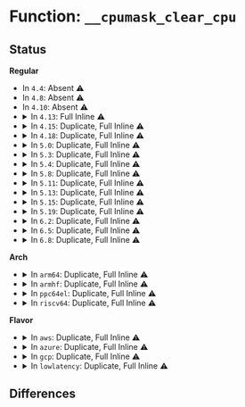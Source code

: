 # Function: <code>__cpumask_clear_cpu</code>

## Status
<b>Regular</b>
<ul>
<li>
In <code>4.4</code>: Absent ⚠️
</li>
<li>
In <code>4.8</code>: Absent ⚠️
</li>
<li>
In <code>4.10</code>: Absent ⚠️
</li>
<li>
<details>
<summary>In <code>4.13</code>: Full Inline ⚠️</summary>

**Collision:** Unique Static

**Inline:** Full

**Transformation:** False

**Instances:**

```
In kernel/smp.c (ffffffff81113f75)
Location: include/linux/cpumask.h:312
Inline: True
Inline callers:
  - kernel/smp.c:smp_call_function_many
```
</details>
</li>
<li>
<details>
<summary>In <code>4.15</code>: Duplicate, Full Inline ⚠️</summary>

**Collision:** Static Duplication

**Inline:** Full

**Transformation:** False

**Instances:**

```
In kernel/sched/debug.c (ffffffff810d82c7)
Location: include/linux/cpumask.h:316
Inline: True
Inline callers:
  - kernel/sched/debug.c:register_sched_domain_sysctl
```
```
In kernel/smp.c (ffffffff8111f505)
Location: include/linux/cpumask.h:316
Inline: True
Inline callers:
  - kernel/smp.c:smp_call_function_many
```
</details>
</li>
<li>
<details>
<summary>In <code>4.18</code>: Duplicate, Full Inline ⚠️</summary>

**Collision:** Static Duplication

**Inline:** Full

**Transformation:** False

**Instances:**

```
In arch/x86/kernel/kvm.c (ffffffff8106ca49)
Location: include/linux/cpumask.h:318
Inline: True
Inline callers:
  - arch/x86/kernel/kvm.c:kvm_flush_tlb_others
```
```
In kernel/sched/debug.c (ffffffff810df744)
Location: include/linux/cpumask.h:318
Inline: True
Inline callers:
  - kernel/sched/debug.c:register_sched_domain_sysctl
```
```
In kernel/smp.c (ffffffff8112c838)
Location: include/linux/cpumask.h:318
Inline: True
Inline callers:
  - kernel/smp.c:smp_call_function_many
```
</details>
</li>
<li>
<details>
<summary>In <code>5.0</code>: Duplicate, Full Inline ⚠️</summary>

**Collision:** Static Duplication

**Inline:** Full

**Transformation:** False

**Instances:**

```
In arch/x86/kernel/kvm.c (ffffffff810728f9)
Location: include/linux/cpumask.h:330
Inline: True
Inline callers:
  - arch/x86/kernel/kvm.c:kvm_flush_tlb_others
```
```
In kernel/sched/debug.c (ffffffff810e9ec4)
Location: include/linux/cpumask.h:330
Inline: True
Inline callers:
  - kernel/sched/debug.c:register_sched_domain_sysctl
```
```
In kernel/smp.c (ffffffff81138108)
Location: include/linux/cpumask.h:330
Inline: True
Inline callers:
  - kernel/smp.c:smp_call_function_many
```
</details>
</li>
<li>
<details>
<summary>In <code>5.3</code>: Duplicate, Full Inline ⚠️</summary>

**Collision:** Static Duplication

**Inline:** Full

**Transformation:** False

**Instances:**

```
In arch/x86/kernel/smp.c (ffffffff81062b92)
Location: include/linux/cpumask.h:330
Inline: True
Inline callers:
  - arch/x86/kernel/smp.c:native_send_call_func_ipi
```
```
In arch/x86/kernel/apic/x2apic_cluster.c (ffffffff8106c9f6)
Location: include/linux/cpumask.h:330
Inline: True
Inline callers:
  - arch/x86/kernel/apic/x2apic_cluster.c:__x2apic_send_IPI_mask
```
```
In arch/x86/kernel/kvm.c (ffffffff81076426)
Location: include/linux/cpumask.h:330
Inline: True
Inline callers:
  - arch/x86/kernel/kvm.c:kvm_flush_tlb_others
```
```
In kernel/sched/fair.c (ffffffff810e0b73)
Location: include/linux/cpumask.h:330
Inline: True
Inline callers:
  - kernel/sched/fair.c:load_balance
  - kernel/sched/fair.c:load_balance
```
```
In kernel/sched/debug.c (ffffffff810f0cd1)
Location: include/linux/cpumask.h:330
Inline: True
Inline callers:
  - kernel/sched/debug.c:register_sched_domain_sysctl
```
```
In kernel/sched/isolation.c (ffffffff828c55b3)
Location: include/linux/cpumask.h:330
Inline: True
Inline callers:
  - kernel/sched/isolation.c:housekeeping_setup
  - kernel/sched/isolation.c:housekeeping_setup
```
```
In kernel/smp.c (ffffffff811432bb)
Location: include/linux/cpumask.h:330
Inline: True
Inline callers:
  - kernel/smp.c:smp_call_function_many
```
</details>
</li>
<li>
<details>
<summary>In <code>5.4</code>: Duplicate, Full Inline ⚠️</summary>

**Collision:** Static Duplication

**Inline:** Full

**Transformation:** False

**Instances:**

```
In arch/x86/kernel/apic/x2apic_cluster.c (ffffffff8106e196)
Location: include/linux/cpumask.h:346
Inline: True
Inline callers:
  - arch/x86/kernel/apic/x2apic_cluster.c:__x2apic_send_IPI_mask
```
```
In arch/x86/kernel/kvm.c (ffffffff81077436)
Location: include/linux/cpumask.h:346
Inline: True
Inline callers:
  - arch/x86/kernel/kvm.c:kvm_flush_tlb_others
```
```
In kernel/sched/fair.c (ffffffff810eb203)
Location: include/linux/cpumask.h:346
Inline: True
Inline callers:
  - kernel/sched/fair.c:load_balance
  - kernel/sched/fair.c:load_balance
```
```
In kernel/sched/debug.c (ffffffff810fc981)
Location: include/linux/cpumask.h:346
Inline: True
Inline callers:
  - kernel/sched/debug.c:register_sched_domain_sysctl
```
```
In kernel/sched/isolation.c (ffffffff828cdc1c)
Location: include/linux/cpumask.h:346
Inline: True
Inline callers:
  - kernel/sched/isolation.c:housekeeping_setup
  - kernel/sched/isolation.c:housekeeping_setup
```
```
In kernel/smp.c (ffffffff8114edfb)
Location: include/linux/cpumask.h:346
Inline: True
Inline callers:
  - kernel/smp.c:smp_call_function_many
```
</details>
</li>
<li>
<details>
<summary>In <code>5.8</code>: Duplicate, Full Inline ⚠️</summary>

**Collision:** Static Duplication

**Inline:** Full

**Transformation:** False

**Instances:**

```
In arch/x86/kernel/apic/x2apic_cluster.c (ffffffff81075816)
Location: include/linux/cpumask.h:353
Inline: True
Inline callers:
  - arch/x86/kernel/apic/x2apic_cluster.c:__x2apic_send_IPI_mask
```
```
In arch/x86/kernel/kvm.c (ffffffff8107e786)
Location: include/linux/cpumask.h:353
Inline: True
Inline callers:
  - arch/x86/kernel/kvm.c:kvm_flush_tlb_others
```
```
In kernel/sched/fair.c (ffffffff810f503d)
Location: include/linux/cpumask.h:353
Inline: True
Inline callers:
  - kernel/sched/fair.c:load_balance
  - kernel/sched/fair.c:load_balance
```
```
In kernel/sched/debug.c (ffffffff811070dc)
Location: include/linux/cpumask.h:353
Inline: True
Inline callers:
  - kernel/sched/debug.c:register_sched_domain_sysctl
```
```
In kernel/sched/isolation.c (ffffffff82ceefe0)
Location: include/linux/cpumask.h:353
Inline: True
Inline callers:
  - kernel/sched/isolation.c:housekeeping_setup
  - kernel/sched/isolation.c:housekeeping_setup
```
```
In kernel/smp.c (ffffffff8115f76b)
Location: include/linux/cpumask.h:353
Inline: True
Inline callers:
  - kernel/smp.c:smp_call_function_many_cond
```
</details>
</li>
<li>
<details>
<summary>In <code>5.11</code>: Duplicate, Full Inline ⚠️</summary>

**Collision:** Static Duplication

**Inline:** Full

**Transformation:** False

**Instances:**

```
In arch/x86/kernel/apic/x2apic_cluster.c (ffffffff81075e59)
Location: include/linux/cpumask.h:359
Inline: True
Inline callers:
  - arch/x86/kernel/apic/x2apic_cluster.c:__x2apic_send_IPI_mask
```
```
In arch/x86/kernel/kvm.c (ffffffff8107e3b6)
Location: include/linux/cpumask.h:359
Inline: True
Inline callers:
  - arch/x86/kernel/kvm.c:kvm_flush_tlb_others
```
```
In kernel/sched/fair.c (ffffffff810f30cf)
Location: include/linux/cpumask.h:359
Inline: True
Inline callers:
  - kernel/sched/fair.c:load_balance
  - kernel/sched/fair.c:load_balance
```
```
In kernel/sched/debug.c (ffffffff811058ec)
Location: include/linux/cpumask.h:359
Inline: True
Inline callers:
  - kernel/sched/debug.c:register_sched_domain_sysctl
```
```
In kernel/sched/isolation.c (ffffffff82fdb6f7)
Location: include/linux/cpumask.h:359
Inline: True
Inline callers:
  - kernel/sched/isolation.c:housekeeping_setup
  - kernel/sched/isolation.c:housekeeping_setup
```
```
In kernel/smp.c (ffffffff8115b70b)
Location: include/linux/cpumask.h:359
Inline: True
Inline callers:
  - kernel/smp.c:smp_call_function_many_cond
```
</details>
</li>
<li>
<details>
<summary>In <code>5.13</code>: Duplicate, Full Inline ⚠️</summary>

**Collision:** Static Duplication

**Inline:** Full

**Transformation:** False

**Instances:**

```
In arch/x86/kernel/apic/x2apic_cluster.c (ffffffff810768d9)
Location: include/linux/cpumask.h:330
Inline: True
Inline callers:
  - arch/x86/kernel/apic/x2apic_cluster.c:__x2apic_send_IPI_mask
```
```
In arch/x86/kernel/kvm.c (ffffffff8107f4c6)
Location: include/linux/cpumask.h:330
Inline: True
Inline callers:
  - arch/x86/kernel/kvm.c:kvm_flush_tlb_multi
```
```
In kernel/sched/fair.c (ffffffff810f529f)
Location: include/linux/cpumask.h:330
Inline: True
Inline callers:
  - kernel/sched/fair.c:load_balance
  - kernel/sched/fair.c:load_balance
```
```
In kernel/sched/debug.c (ffffffff81107986)
Location: include/linux/cpumask.h:330
Inline: True
Inline callers:
  - kernel/sched/debug.c:update_sched_domain_debugfs
```
```
In kernel/sched/isolation.c (ffffffff831e6451)
Location: include/linux/cpumask.h:330
Inline: True
Inline callers:
  - kernel/sched/isolation.c:housekeeping_setup
  - kernel/sched/isolation.c:housekeeping_setup
```
```
In kernel/smp.c (ffffffff8115c7f1)
Location: include/linux/cpumask.h:330
Inline: True
Inline callers:
  - kernel/smp.c:smp_call_function_many_cond
```
</details>
</li>
<li>
<details>
<summary>In <code>5.15</code>: Duplicate, Full Inline ⚠️</summary>

**Collision:** Static Duplication

**Inline:** Full

**Transformation:** False

**Instances:**

```
In arch/x86/kernel/apic/x2apic_cluster.c (ffffffff81084049)
Location: include/linux/cpumask.h:330
Inline: True
Inline callers:
  - arch/x86/kernel/apic/x2apic_cluster.c:__x2apic_send_IPI_mask
```
```
In arch/x86/kernel/kvm.c (ffffffff8108e238)
Location: include/linux/cpumask.h:330
Inline: True
Inline callers:
  - arch/x86/kernel/kvm.c:kvm_flush_tlb_multi
```
```
In kernel/sched/fair.c (ffffffff8110edae)
Location: include/linux/cpumask.h:330
Inline: True
Inline callers:
  - kernel/sched/fair.c:load_balance
  - kernel/sched/fair.c:load_balance
```
```
In kernel/sched/debug.c (ffffffff81125a61)
Location: include/linux/cpumask.h:330
Inline: True
Inline callers:
  - kernel/sched/debug.c:update_sched_domain_debugfs
```
```
In kernel/sched/isolation.c (ffffffff832ca54d)
Location: include/linux/cpumask.h:330
Inline: True
Inline callers:
  - kernel/sched/isolation.c:housekeeping_setup
  - kernel/sched/isolation.c:housekeeping_setup
```
```
In kernel/smp.c (ffffffff81181947)
Location: include/linux/cpumask.h:330
Inline: True
Inline callers:
  - kernel/smp.c:smp_call_function_many_cond
```
</details>
</li>
<li>
<details>
<summary>In <code>5.19</code>: Duplicate, Full Inline ⚠️</summary>

**Collision:** Static Duplication

**Inline:** Full

**Transformation:** False

**Instances:**

```
In arch/x86/kernel/apic/x2apic_cluster.c (ffffffff81094149)
Location: include/linux/cpumask.h:365
Inline: True
Inline callers:
  - arch/x86/kernel/apic/x2apic_cluster.c:__x2apic_send_IPI_mask
```
```
In arch/x86/kernel/kvm.c (ffffffff8109ebf9)
Location: include/linux/cpumask.h:365
Inline: True
Inline callers:
  - arch/x86/kernel/kvm.c:kvm_flush_tlb_multi
```
```
In kernel/sched/fair.c (ffffffff8112acfe)
Location: include/linux/cpumask.h:365
Inline: True
Inline callers:
  - kernel/sched/fair.c:load_balance
  - kernel/sched/fair.c:load_balance
```
```
In kernel/sched/build_utility.c (ffffffff8347d6f0)
Location: include/linux/cpumask.h:365
Inline: True
Inline callers:
  - kernel/sched/build_utility.c:housekeeping_setup
  - kernel/sched/build_utility.c:update_sched_domain_debugfs
```
```
In kernel/smp.c (ffffffff811b7f94)
Location: include/linux/cpumask.h:365
Inline: True
Inline callers:
  - kernel/smp.c:smp_call_function_many_cond
```
</details>
</li>
<li>
<details>
<summary>In <code>6.2</code>: Duplicate, Full Inline ⚠️</summary>

**Collision:** Static Duplication

**Inline:** Full

**Transformation:** False

**Instances:**

```
In arch/x86/kernel/apic/x2apic_cluster.c (ffffffff810a977c)
Location: include/linux/cpumask.h:430
Inline: True
Inline callers:
  - arch/x86/kernel/apic/x2apic_cluster.c:__x2apic_send_IPI_mask
```
```
In arch/x86/kernel/kvm.c (ffffffff810b6af7)
Location: include/linux/cpumask.h:430
Inline: True
Inline callers:
  - arch/x86/kernel/kvm.c:kvm_flush_tlb_multi
```
```
In kernel/sched/fair.c (ffffffff811546d3)
Location: include/linux/cpumask.h:430
Inline: True
Inline callers:
  - kernel/sched/fair.c:load_balance
  - kernel/sched/fair.c:load_balance
```
```
In kernel/sched/build_utility.c (ffffffff83ea8fd9)
Location: include/linux/cpumask.h:430
Inline: True
Inline callers:
  - kernel/sched/build_utility.c:housekeeping_setup
  - kernel/sched/build_utility.c:update_sched_domain_debugfs
```
```
In kernel/smp.c (ffffffff811f9230)
Location: include/linux/cpumask.h:430
Inline: True
Inline callers:
  - kernel/smp.c:smp_call_function_many_cond
```
</details>
</li>
<li>
<details>
<summary>In <code>6.5</code>: Duplicate, Full Inline ⚠️</summary>

**Collision:** Static Duplication

**Inline:** Full

**Transformation:** False

**Instances:**

```
In arch/x86/kernel/apic/x2apic_cluster.c (ffffffff810ac99c)
Location: include/linux/cpumask.h:490
Inline: True
Inline callers:
  - arch/x86/kernel/apic/x2apic_cluster.c:__x2apic_send_IPI_mask
```
```
In arch/x86/kernel/kvm.c (ffffffff810b9c50)
Location: include/linux/cpumask.h:490
Inline: True
Inline callers:
  - arch/x86/kernel/kvm.c:kvm_flush_tlb_multi
```
```
In kernel/sched/fair.c (ffffffff8116482d)
Location: include/linux/cpumask.h:490
Inline: True
Inline callers:
  - kernel/sched/fair.c:load_balance
  - kernel/sched/fair.c:load_balance
```
```
In kernel/sched/build_utility.c (ffffffff836cda99)
Location: include/linux/cpumask.h:490
Inline: True
Inline callers:
  - kernel/sched/build_utility.c:housekeeping_setup
```
```
In kernel/smp.c (ffffffff8120df25)
Location: include/linux/cpumask.h:490
Inline: True
Inline callers:
  - kernel/smp.c:smp_call_function_many_cond
  - kernel/smp.c:smp_call_function_many_cond
```
</details>
</li>
<li>
<details>
<summary>In <code>6.8</code>: Duplicate, Full Inline ⚠️</summary>

**Collision:** Static Duplication

**Inline:** Full

**Transformation:** False

**Instances:**

```
In arch/x86/kernel/apic/x2apic_cluster.c (ffffffff810b361c)
Location: include/linux/cpumask.h:490
Inline: True
Inline callers:
  - arch/x86/kernel/apic/x2apic_cluster.c:__x2apic_send_IPI_mask
```
```
In arch/x86/kernel/kvm.c (ffffffff810c0ea0)
Location: include/linux/cpumask.h:490
Inline: True
Inline callers:
  - arch/x86/kernel/kvm.c:kvm_flush_tlb_multi
```
```
In kernel/sched/fair.c (ffffffff8117157f)
Location: include/linux/cpumask.h:490
Inline: True
Inline callers:
  - kernel/sched/fair.c:load_balance
  - kernel/sched/fair.c:load_balance
```
```
In kernel/sched/build_utility.c (ffffffff838feed7)
Location: include/linux/cpumask.h:490
Inline: True
Inline callers:
  - kernel/sched/build_utility.c:housekeeping_setup
```
```
In kernel/smp.c (ffffffff812256b5)
Location: include/linux/cpumask.h:490
Inline: True
Inline callers:
  - kernel/smp.c:smp_call_function_many_cond
  - kernel/smp.c:smp_call_function_many_cond
```
</details>
</li>
</ul>
<b>Arch</b>
<ul>
<li>
<details>
<summary>In <code>arm64</code>: Duplicate, Full Inline ⚠️</summary>

**Collision:** Static Duplication

**Inline:** Full

**Transformation:** False

**Instances:**

```
In kernel/sched/fair.c (ffff80001014b358)
Location: include/linux/cpumask.h:346
Inline: True
Inline callers:
  - kernel/sched/fair.c:load_balance
  - kernel/sched/fair.c:load_balance
```
```
In kernel/sched/debug.c (ffff800010161d54)
Location: include/linux/cpumask.h:346
Inline: True
Inline callers:
  - kernel/sched/debug.c:register_sched_domain_sysctl
```
```
In kernel/sched/isolation.c (ffff800011445520)
Location: include/linux/cpumask.h:346
Inline: True
Inline callers:
  - kernel/sched/isolation.c:housekeeping_setup
  - kernel/sched/isolation.c:housekeeping_setup
```
```
In kernel/smp.c (ffff8000101bd340)
Location: include/linux/cpumask.h:346
Inline: True
Inline callers:
  - kernel/smp.c:smp_call_function_many
```
</details>
</li>
<li>
<details>
<summary>In <code>armhf</code>: Duplicate, Full Inline ⚠️</summary>

**Collision:** Static Duplication

**Inline:** Full

**Transformation:** False

**Instances:**

```
In kernel/sched/fair.c (c0399060)
Location: include/linux/cpumask.h:346
Inline: True
Inline callers:
  - kernel/sched/fair.c:load_balance
  - kernel/sched/fair.c:load_balance
```
```
In kernel/sched/debug.c (c03ae548)
Location: include/linux/cpumask.h:346
Inline: True
Inline callers:
  - kernel/sched/debug.c:register_sched_domain_sysctl
```
```
In kernel/sched/isolation.c (c151f640)
Location: include/linux/cpumask.h:346
Inline: True
Inline callers:
  - kernel/sched/isolation.c:housekeeping_setup
  - kernel/sched/isolation.c:housekeeping_setup
```
```
In kernel/smp.c (c0405518)
Location: include/linux/cpumask.h:346
Inline: True
Inline callers:
  - kernel/smp.c:smp_call_function_many
```
</details>
</li>
<li>
<details>
<summary>In <code>ppc64el</code>: Duplicate, Full Inline ⚠️</summary>

**Collision:** Static Duplication

**Inline:** Full

**Transformation:** False

**Instances:**

```
In kernel/sched/fair.c (c00000000019d89c)
Location: include/linux/cpumask.h:346
Inline: True
Inline callers:
  - kernel/sched/fair.c:load_balance
  - kernel/sched/fair.c:load_balance
```
```
In kernel/sched/debug.c (c0000000001b7f18)
Location: include/linux/cpumask.h:346
Inline: True
Inline callers:
  - kernel/sched/debug.c:register_sched_domain_sysctl
```
```
In kernel/sched/isolation.c (c000000001369f84)
Location: include/linux/cpumask.h:346
Inline: True
Inline callers:
  - kernel/sched/isolation.c:housekeeping_setup
  - kernel/sched/isolation.c:housekeeping_setup
```
```
In kernel/smp.c (c000000000223720)
Location: include/linux/cpumask.h:346
Inline: True
Inline callers:
  - kernel/smp.c:smp_call_function_many
```
</details>
</li>
<li>
<details>
<summary>In <code>riscv64</code>: Duplicate, Full Inline ⚠️</summary>

**Collision:** Static Duplication

**Inline:** Full

**Transformation:** False

**Instances:**

```
In kernel/sched/fair.c (ffffffe0000f4be2)
Location: include/linux/cpumask.h:346
Inline: True
Inline callers:
  - kernel/sched/fair.c:load_balance
  - kernel/sched/fair.c:load_balance
```
```
In kernel/sched/debug.c (ffffffe000105b0a)
Location: include/linux/cpumask.h:346
Inline: True
Inline callers:
  - kernel/sched/debug.c:register_sched_domain_sysctl
```
```
In kernel/sched/isolation.c (ffffffe0000072ac)
Location: include/linux/cpumask.h:346
Inline: True
Inline callers:
  - kernel/sched/isolation.c:housekeeping_setup
  - kernel/sched/isolation.c:housekeeping_setup
```
```
In kernel/smp.c (ffffffe0001409b4)
Location: include/linux/cpumask.h:346
Inline: True
Inline callers:
  - kernel/smp.c:smp_call_function_many
```
</details>
</li>
</ul>
<b>Flavor</b>
<ul>
<li>
<details>
<summary>In <code>aws</code>: Duplicate, Full Inline ⚠️</summary>

**Collision:** Static Duplication

**Inline:** Full

**Transformation:** False

**Instances:**

```
In arch/x86/kernel/apic/x2apic_cluster.c (ffffffff8106d136)
Location: include/linux/cpumask.h:346
Inline: True
Inline callers:
  - arch/x86/kernel/apic/x2apic_cluster.c:__x2apic_send_IPI_mask
```
```
In arch/x86/kernel/kvm.c (ffffffff81076436)
Location: include/linux/cpumask.h:346
Inline: True
Inline callers:
  - arch/x86/kernel/kvm.c:kvm_flush_tlb_others
```
```
In kernel/sched/fair.c (ffffffff810e5363)
Location: include/linux/cpumask.h:346
Inline: True
Inline callers:
  - kernel/sched/fair.c:load_balance
  - kernel/sched/fair.c:load_balance
```
```
In kernel/sched/debug.c (ffffffff810f5cb1)
Location: include/linux/cpumask.h:346
Inline: True
Inline callers:
  - kernel/sched/debug.c:register_sched_domain_sysctl
```
```
In kernel/sched/isolation.c (ffffffff828b69ac)
Location: include/linux/cpumask.h:346
Inline: True
Inline callers:
  - kernel/sched/isolation.c:housekeeping_setup
  - kernel/sched/isolation.c:housekeeping_setup
```
```
In kernel/smp.c (ffffffff8114741b)
Location: include/linux/cpumask.h:346
Inline: True
Inline callers:
  - kernel/smp.c:smp_call_function_many
```
</details>
</li>
<li>
<details>
<summary>In <code>azure</code>: Duplicate, Full Inline ⚠️</summary>

**Collision:** Static Duplication

**Inline:** Full

**Transformation:** False

**Instances:**

```
In arch/x86/kernel/apic/x2apic_cluster.c (ffffffff8105d529)
Location: include/linux/cpumask.h:346
Inline: True
Inline callers:
  - arch/x86/kernel/apic/x2apic_cluster.c:__x2apic_send_IPI_mask
```
```
In arch/x86/kernel/kvm.c (ffffffff810663a6)
Location: include/linux/cpumask.h:346
Inline: True
Inline callers:
  - arch/x86/kernel/kvm.c:kvm_flush_tlb_others
```
```
In kernel/sched/fair.c (ffffffff810d450c)
Location: include/linux/cpumask.h:346
Inline: True
Inline callers:
  - kernel/sched/fair.c:load_balance
  - kernel/sched/fair.c:load_balance
```
```
In kernel/sched/debug.c (ffffffff810e5e71)
Location: include/linux/cpumask.h:346
Inline: True
Inline callers:
  - kernel/sched/debug.c:register_sched_domain_sysctl
```
```
In kernel/sched/isolation.c (ffffffff828aeba2)
Location: include/linux/cpumask.h:346
Inline: True
Inline callers:
  - kernel/sched/isolation.c:housekeeping_setup
  - kernel/sched/isolation.c:housekeeping_setup
```
```
In kernel/smp.c (ffffffff8113a6f6)
Location: include/linux/cpumask.h:346
Inline: True
Inline callers:
  - kernel/smp.c:smp_call_function_many
```
</details>
</li>
<li>
<details>
<summary>In <code>gcp</code>: Duplicate, Full Inline ⚠️</summary>

**Collision:** Static Duplication

**Inline:** Full

**Transformation:** False

**Instances:**

```
In arch/x86/kernel/apic/x2apic_cluster.c (ffffffff8106d5e6)
Location: include/linux/cpumask.h:346
Inline: True
Inline callers:
  - arch/x86/kernel/apic/x2apic_cluster.c:__x2apic_send_IPI_mask
```
```
In arch/x86/kernel/kvm.c (ffffffff810763e6)
Location: include/linux/cpumask.h:346
Inline: True
Inline callers:
  - arch/x86/kernel/kvm.c:kvm_flush_tlb_others
```
```
In kernel/sched/fair.c (ffffffff810e1733)
Location: include/linux/cpumask.h:346
Inline: True
Inline callers:
  - kernel/sched/fair.c:load_balance
  - kernel/sched/fair.c:load_balance
```
```
In kernel/sched/debug.c (ffffffff810f2eb1)
Location: include/linux/cpumask.h:346
Inline: True
Inline callers:
  - kernel/sched/debug.c:register_sched_domain_sysctl
```
```
In kernel/sched/isolation.c (ffffffff828c9850)
Location: include/linux/cpumask.h:346
Inline: True
Inline callers:
  - kernel/sched/isolation.c:housekeeping_setup
  - kernel/sched/isolation.c:housekeeping_setup
```
```
In kernel/smp.c (ffffffff811452cb)
Location: include/linux/cpumask.h:346
Inline: True
Inline callers:
  - kernel/smp.c:smp_call_function_many
```
</details>
</li>
<li>
<details>
<summary>In <code>lowlatency</code>: Duplicate, Full Inline ⚠️</summary>

**Collision:** Static Duplication

**Inline:** Full

**Transformation:** False

**Instances:**

```
In arch/x86/kernel/apic/x2apic_cluster.c (ffffffff8106f866)
Location: include/linux/cpumask.h:346
Inline: True
Inline callers:
  - arch/x86/kernel/apic/x2apic_cluster.c:__x2apic_send_IPI_mask
```
```
In arch/x86/kernel/kvm.c (ffffffff81078436)
Location: include/linux/cpumask.h:346
Inline: True
Inline callers:
  - arch/x86/kernel/kvm.c:kvm_flush_tlb_others
```
```
In kernel/sched/fair.c (ffffffff810ed39e)
Location: include/linux/cpumask.h:346
Inline: True
Inline callers:
  - kernel/sched/fair.c:load_balance
  - kernel/sched/fair.c:load_balance
```
```
In kernel/sched/debug.c (ffffffff810fdeb1)
Location: include/linux/cpumask.h:346
Inline: True
Inline callers:
  - kernel/sched/debug.c:register_sched_domain_sysctl
```
```
In kernel/sched/isolation.c (ffffffff828cec02)
Location: include/linux/cpumask.h:346
Inline: True
Inline callers:
  - kernel/sched/isolation.c:housekeeping_setup
  - kernel/sched/isolation.c:housekeeping_setup
```
```
In kernel/smp.c (ffffffff81151eab)
Location: include/linux/cpumask.h:346
Inline: True
Inline callers:
  - kernel/smp.c:smp_call_function_many
```
</details>
</li>
</ul>

## Differences
